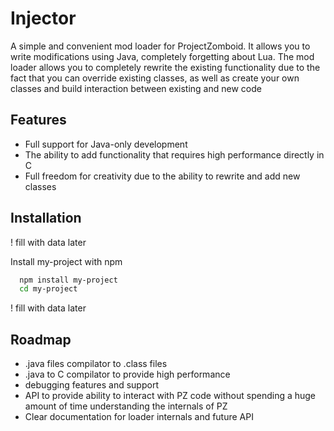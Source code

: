 
# Injector

A simple and convenient mod loader for ProjectZomboid. It allows you to write modifications using Java, completely forgetting about Lua. The mod loader allows you to completely rewrite the existing functionality due to the fact that you can override existing classes, as well as create your own classes and build interaction between existing and new code


## Features

- Full support for Java-only development
- The ability to add functionality that requires high performance directly in C
- Full freedom for creativity due to the ability to rewrite and add new classes


## Installation

! fill with data later

Install my-project with npm

```bash
  npm install my-project
  cd my-project
```

! fill with data later

## Roadmap

- .java files compilator to .class files
- .java to C compilator to provide high performance
- debugging features and support
- API to provide ability to interact with PZ code without spending a huge amount of time understanding the internals of PZ
- Clear documentation for loader internals and future API 

